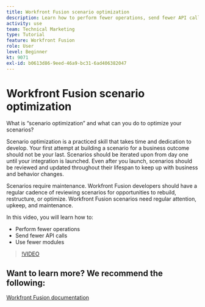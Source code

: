 ```yaml
---
title: Workfront Fusion scenario optimization
description: Learn how to perform fewer operations, send fewer API calls, and use fewer modules, all in [!DNL Adobe Workfront Fusion].
activity: use
team: Technical Marketing
type: Tutorial
feature: Workfront Fusion
role: User
level: Beginner
kt: 9071
exl-id: b0613d86-9eed-46a9-bc31-6ad406382047
---
```

# Workfront Fusion scenario optimization

What is “scenario optimization” and what can you do to optimize your scenarios?

Scenario optimization is a practiced skill that takes time and dedication to develop. Your first attempt at building a scenario for a business outcome should not be your last. Scenarios should be iterated upon from day one until your integration is launched. Even after you launch, scenarios should be reviewed and updated throughout their lifespan to keep up with business and behavior changes.

Scenarios require maintenance. Workfront Fusion developers should have a regular cadence of reviewing scenarios for opportunities to rebuild, restructure, or optimize. Workfront Fusion scenarios need regular attention, upkeep, and maintenance.

In this video, you will learn how to:

* Perform fewer operations
* Send fewer API calls
* Use fewer modules

>[!VIDEO](https://video.tv.adobe.com/v/335313/?quality=12)

## Want to learn more? We recommend the following:

[Workfront Fusion documentation](https://experienceleague.adobe.com/docs/workfront/using/adobe-workfront-fusion/workfront-fusion-2.html?lang=en)
